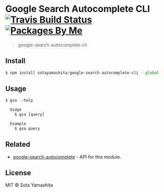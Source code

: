 [travis-badge]:  https://img.shields.io/travis/sotayamashita/google-search-autocomplete-cli.svg?maxAge=2592000&style=flat-square
[travis-link]:   https://travis-ci.org/sotayamashita/google-search-autocomplete-cli
[package-badge]: https://img.shields.io/badge/packages-by_me-blue.svg?style=flat-square
[package-link]:  https://github.com/search?utf8=%E2%9C%93&q=package%2Buser%3Asotayamashita&type=Repositories&ref=searchresults

# Google Search Autocomplete CLI [![Travis Build Status][travis-badge]][travis-link] [![Packages By Me][package-badge]][package-link]

> google-search-autocomplete-cli


## Install

```javascript
$ npm install sotayamashita/google-search-autocomplete-cli --global
```


## Usage

```javascript
$ gsa --help

  Usage
    $ gsa [query]

  Example
    $ gsa query
```


## Related

* [google-search-autocomplete](https://github.com/sotayamashita/google-search-autocomplete) - API for this module.


## License

MIT © Sota Yamashita
